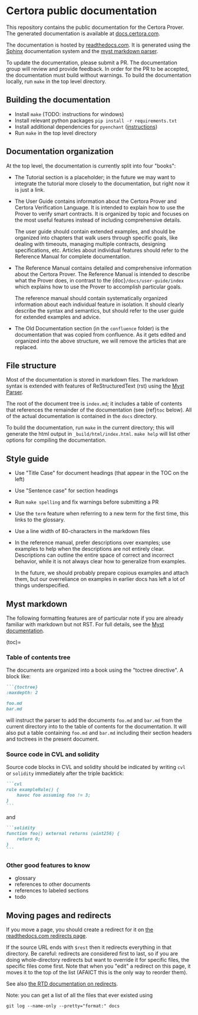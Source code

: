 Certora public documentation
============================

This repository contains the public documentation for the Certora Prover.  The
generated documentation is available at [docs.certora.com][docs].

The documentation is hosted by [readthedocs.com][rtd].  It is generated using
the [Sphinx][sphinx] documentation system and the [myst markdown parser][myst].

To update the documentation, please submit a PR.  The documentation group will
review and provide feedback.  In order for the PR to be accepted, the
documentation must build without warnings.  To build the documentation locally,
run `make` in the top level directory.

[rtd]: https://readthedocs.com/projects/certora-certora-prover-documentation/
[docs]: https://docs.certora.com/en/latest/docs/user-guide/intro.html
[sphinx]: https://www.sphinx-doc.org/en/master/
[myst]: https://myst-parser.readthedocs.io/en/latest/sphinx/intro.html

Building the documentation
--------------------------

 - Install `make` (TODO: instructions for windows)
 - Install relevant python packages `pip install -r requirements.txt`
 - Install additional dependencies for `pyenchant` ([instructions](https://pyenchant.github.io/pyenchant/install.html))
 - Run `make` in the top level directory

Documentation organization
--------------------------

At the top level, the documentation is currently split into four "books":

 - The Tutorial section is a placeholder; in the future we may want to integrate
   the tutorial more closely to the documentation, but right now it is just a
   link.

 - The User Guide contains information about the Certora Prover and Certora
   Verification Language.  It is intended to explain how to use the Prover to
   verify smart contracts.  It is organized by topic and focuses on the most
   useful features instead of including comprehensive details.
   
   The user guide should contain extended examples, and should be organized
   into chapters that walk users through specific goals, like dealing with
   timeouts, managing multiple contracts, designing specifications, etc.
   Articles about individual features should refer to the Reference Manual for
   complete documentation.

 - The Reference Manual contains detailed and comprehensive information about the
   Certora Prover.  The Reference Manual is intended to describe what the Prover
   does, in contrast to the {doc}`/docs/user-guide/index` which explains how to
   use the Prover to accomplish particular goals.

   The reference manual should contain systematically organized information about
   each individual feature in isolation.  It should clearly describe the syntax
   and semantics, but should refer to the user guide for extended examples and
   advice.

 - The Old Documentation section (in the `confluence` folder) is the
   documentation that was copied from confluence.  As it gets edited and
   organized into the above structure, we will remove the articles that are
   replaced.

File structure
--------------

Most of the documentation is stored in markdown files.  The markdown syntax is
extended with features of ReStructuredText (rst) using the
[Myst Parser][myst].

The root of the document tree is `index.md`; it includes a table of contents
that references the remainder of the documentation (see {ref}`toc` below).  All
of the actual documentation is contained in the `docs` directory.

To build the documentation, run `make` in the current directory; this will
generate the html output in `_build/html/index.html`.  `make help` will list
other options for compiling the documentation.

Style guide
-----------

 - Use "Title Case" for document headings (that appear in the TOC on the left)
 - Use "Sentence case" for section headings
 - Run `make spelling` and fix warnings before submitting a PR
 - Use the `term` feature when referring to a new term for the first time, this
   links to the glossary. 

 - Use a line width of 80-characters in the markdown files
   
 - In the reference manual, prefer descriptions over examples; use examples to
   help when the descriptions are not entirely clear.  Descriptions can outline
   the entire space of correct and incorrect behavior, while it is not always
   clear how to generalize from examples.

   In the future, we should probably prepare copious examples and attach them,
   but our overreliance on examples in earlier docs has left a lot of things
   underspecified.


Myst markdown
-------------

The following formatting features are of particular note if you are already
familiar with markdown but not RST.  For full details, see the [Myst documentation][myst].

(toc)=
### Table of contents tree

The documents are organized into a book using the "toctree directive".  A block
like:

````markdown
```{toctree}
:maxdepth: 2

foo.md
bar.md
````

will instruct the parser to add the documents `foo.md` and `bar.md` from the
current directory into to the table of contents for the documentation.  It will
also put a table containing `foo.md` and `bar.md` including their section headers
and toctrees in the present document.

### Source code in CVL and solidity

Source code blocks in CVL and solidity should be indicated by writing `cvl` or
`solidity` immediately after the triple backtick:

````markdown
```cvl
rule exampleRule() {
    havoc foo assuming foo != 3;
}
```
````

and

````markdown
```solidity
function foo() external returns (uint256) {
    return 0;
}
```
````

### Other good features to know

 - glossary
 - references to other documents
 - references to labeled sections
 - todo

Moving pages and redirects
--------------------------

If you move a page, you should create a redirect for it on
[the readthedocs.com redirects page][redirects].

[redirects]: https://readthedocs.com/dashboard/certora-certora-prover-documentation/redirects/

If the source URL ends with `$rest` then it redirects everything in that
directory.  Be careful: redirects are considered first to last, so if you are
doing whole-directory redirects but want to override it for specific files, the
specific files come first.  Note that when you "edit" a redirect on this page,
it moves it to the top of the list (AFAICT this is the only way to reorder them).

See also [the RTD documentation on redirects][rtd-redirect].

[rtd-redirect]: https://docs.readthedocs.io/en/stable/user-defined-redirects.html

Note: you can get a list of all the files that ever existed using

```
git log --name-only --pretty="format:" docs
```

